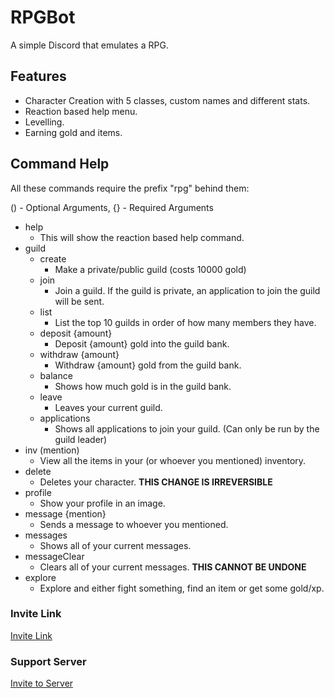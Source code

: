 # RPGBot
A simple Discord that emulates a RPG.
## Features
* Character Creation with 5 classes, custom names and different stats.
* Reaction based help menu.
* Levelling.
* Earning gold and items.

## Command Help
All these commands require the prefix "rpg" behind them:

() - Optional Arguments, {} - Required Arguments
* help
  * This will show the reaction based help command.
* guild
  * create
    * Make a private/public guild (costs 10000 gold)
  * join
    * Join a guild. If the guild is private, an application to join the guild will be sent.
  * list
    * List the top 10 guilds in order of how many members they have.
  * deposit {amount}
    * Deposit {amount} gold into the guild bank.
  * withdraw {amount}
    * Withdraw {amount} gold from the guild bank.
  * balance
    * Shows how much gold is in the guild bank.
  * leave
    * Leaves your current guild.
  * applications
    * Shows all applications to join your guild. (Can only be run by the guild leader)
* inv (mention)
  * View all the items in your (or whoever you mentioned) inventory.
* delete
  * Deletes your character. **THIS CHANGE IS IRREVERSIBLE**
* profile
  * Show your profile in an image.
* message {mention}
  * Sends a message to whoever you mentioned.
* messages
  * Shows all of your current messages.
* messageClear
  * Clears all of your current messages. **THIS CANNOT BE UNDONE**
* explore
  * Explore and either fight something, find an item or get some gold/xp.

### Invite Link
[Invite Link](https://discordapp.com/oauth2/authorize?client_id=702276038314688593&permissions=336055360&scope=bot)
### Support Server
[Invite to Server](https://discord.gg/NWdCX57)
